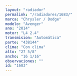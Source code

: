 ```yaml
---
layout: "radiador"
permalink: "/radiadores/1683/"
marca: "Chrysler / Dodge"
modelo: "Avenger"
ano: "2014"
motor: "L4 2.4"
transmision: "Automática"
parte: "438144"
clima: "Con clima"
alto: "27 5/8"
ancho: "16 1/16"
observaciones: ""
id: "1683"
---
```


